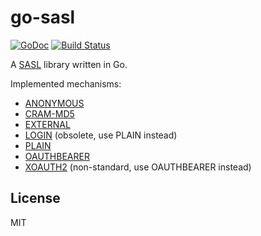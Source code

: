 # go-sasl

[![GoDoc](https://godoc.org/github.com/emersion/go-sasl?status.svg)](https://godoc.org/github.com/emersion/go-sasl)
[![Build Status](https://travis-ci.org/emersion/go-sasl.svg?branch=master)](https://travis-ci.org/emersion/go-sasl)

A [SASL](https://tools.ietf.org/html/rfc4422) library written in Go.

Implemented mechanisms:
* [ANONYMOUS](https://tools.ietf.org/html/rfc4505)
* [CRAM-MD5](https://tools.ietf.org/html/rfc2195)
* [EXTERNAL](https://tools.ietf.org/html/rfc4422)
* [LOGIN](https://tools.ietf.org/html/draft-murchison-sasl-login-00) (obsolete, use PLAIN instead)
* [PLAIN](https://tools.ietf.org/html/rfc4616)
* [OAUTHBEARER](https://tools.ietf.org/html/rfc7628)
* [XOAUTH2](https://developers.google.com/gmail/xoauth2_protocol) (non-standard, use OAUTHBEARER instead)

## License

MIT
